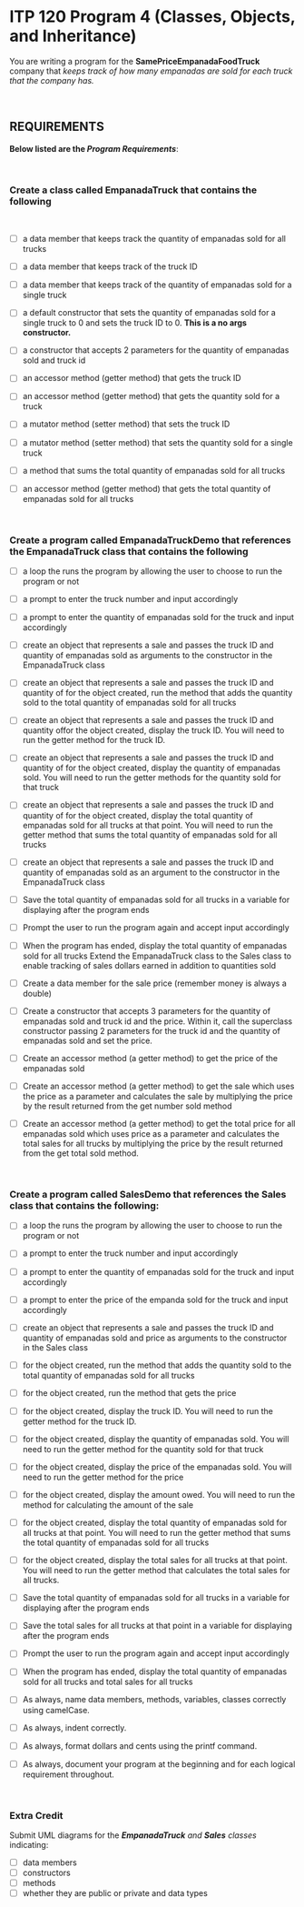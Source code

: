 # ITP 120 Program 4 (Classes, Objects, and Inheritance)

You are writing a program for the **SamePriceEmpanadaFoodTruck** company that _keeps track of how many empanadas are sold for each truck that the company has._

<br>

## REQUIREMENTS

**Below listed are the _Program Requirements_**:

<br>

### Create a class called EmpanadaTruck that contains the following

<br>

- [ ] a data member that keeps track the quantity of empanadas sold for all trucks

- [ ] a data member that keeps track of the truck ID

- [ ] a data member that keeps track of the quantity of empanadas sold for a single truck

- [ ] a default constructor that sets the quantity of empanadas sold for a single truck to 0 and sets the truck ID to 0. 
**This is a no args constructor.**

- [ ] a constructor that accepts 2 parameters for the quantity of empanadas sold and truck id

- [ ] an accessor method (getter method) that gets the truck ID

- [ ] an accessor method (getter method) that gets the quantity sold for a truck

- [ ] a mutator method (setter method) that sets the truck ID

- [ ] a mutator method (setter method) that sets the quantity sold for a single truck

- [ ] a method that sums the total quantity of empanadas sold for all trucks

- [ ] an accessor method (getter method) that gets the total quantity of empanadas sold for all trucks

<br>

### Create a program called **EmpanadaTruckDemo** that references the **EmpanadaTruck class** that contains the following

- [ ] a loop the runs the program by allowing the user to choose to run the program or not

- [ ] a prompt to enter the truck number and input accordingly

- [ ] a prompt to enter the quantity of empanadas sold for the truck and input accordingly

- [ ] create an object that represents a sale and passes the truck ID and
quantity of empanadas sold as arguments to the constructor in the EmpanadaTruck class

- [ ] create an object that represents a sale and passes the truck ID and quantity of for the object created,
run the method that adds the quantity sold to the total quantity of empanadas sold for all trucks

- [ ] create an object that represents a sale and passes the truck ID and quantity offor the object created, display the truck ID.
You will need to run the getter method for the truck ID.

- [ ] create an object that represents a sale and passes the truck ID and quantity of for the object created,
display the quantity of empanadas sold.
You will need to run the getter methods for the quantity sold for that truck

- [ ] create an object that represents a sale and passes the truck ID and quantity of
for the object created, display the total quantity of empanadas sold for all trucks at that
point.
You will need to run the getter method that sums the total quantity of empanadas sold for all trucks

- [ ] create an object that represents a sale and passes the truck ID and quantity of empanadas sold as an argument
to the constructor in the EmpanadaTruck class

- [ ] Save the total quantity of empanadas sold for all trucks in a variable for displaying after the program ends

- [ ] Prompt the user to run the program again and accept input accordingly

- [ ] When the program has ended, display the total quantity of empanadas sold for all trucks
Extend the EmpanadaTruck class to the Sales class to enable tracking of sales dollars earned in
addition to quantities sold

- [ ] Create a data member for the sale price (remember money is always a double)

- [ ] Create a constructor that accepts 3 parameters for the quantity of empanadas sold and
truck id and the price. Within it, call the superclass constructor passing 2 parameters for
the truck id and the quantity of empanadas sold and set the price.

- [ ] Create an accessor method (a getter method) to get the price of the empanadas sold

- [ ] Create an accessor method (a getter method) to get the sale which uses the price as a
parameter and calculates the sale by multiplying the price by the result returned from
the get number sold method

- [ ] Create an accessor method (a getter method) to get the total price for all empanadas
sold which uses price as a parameter and calculates the total sales for all trucks by
multiplying the price by the result returned from the get total sold method.

<br>

### Create a program called SalesDemo that references the Sales class that contains the following:

- [ ] a loop the runs the program by allowing the user to choose to run the program or not

- [ ] a prompt to enter the truck number and input accordingly

- [ ] a prompt to enter the quantity of empanadas sold for the truck and input accordingly

- [ ] a prompt to enter the price of the empanda sold for the truck and input accordingly

- [ ] create an object that represents a sale and passes the truck ID and quantity of
empanadas sold and price as arguments to the constructor in the Sales class

- [ ] for the object created, run the method that adds the quantity sold to the
total quantity of empanadas sold for all trucks

- [ ] for the object created, run the method that gets the price

- [ ] for the object created, display the truck ID.
You will need to run the getter method for the truck ID.

- [ ] for the object created, display the quantity of empanadas sold.
You will need to run the getter method for the quantity sold for that truck

- [ ] for the object created, display the price of the empanadas sold.
You will need to run the getter method for the price

- [ ] for the object created, display the amount owed.
You will need to run the method for calculating the amount of the sale

- [ ] for the object created, display the total quantity of empanadas sold for all trucks at that point.
You will need to run the getter method that sums the total quantity of empanadas sold for all trucks

- [ ] for the object created, display the total sales for all trucks at that point.
You will need to run the getter method that calculates the total sales for all trucks.

- [ ] Save the total quantity of empanadas sold for all trucks in a variable for displaying after
the program ends

- [ ] Save the total sales for all trucks at that point in a variable for displaying after the
program ends

- [ ] Prompt the user to run the program again and accept input accordingly

- [ ] When the program has ended, display the total quantity of empanadas sold for all trucks and  total sales for all trucks

- [ ] As always, name data members, methods, variables, classes correctly using camelCase.

- [ ] As always, indent correctly.

- [ ] As always, format dollars and cents using the printf command.

- [ ] As always, document your program at the beginning and for each logical requirement throughout.

<br>

### Extra Credit 

Submit UML diagrams for the _**EmpanadaTruck** and **Sales** classes_ indicating:

- [ ] data members
- [ ] constructors
- [ ] methods
- [ ] whether they are public or private and data types

